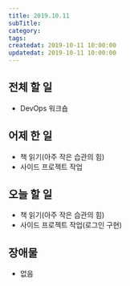 ```yaml
---
title: 2019.10.11
subTitle: 
category: 
tags: 
createdat: 2019-10-11 10:00:00
updatedat: 2019-10-11 10:00:00
---
```


## 전체 할 일

* DevOps 워크숍

## 어제 한 일

* 책 읽기(아주 작은 습관의 힘)
* 사이드 프로젝트 작업

## 오늘 할 일

* 책 읽기(아주 작은 습관의 힘)
* 사이드 프로젝트 작업(로그인 구현)

## 장애물

* 없음